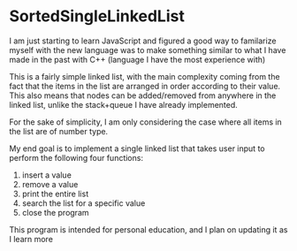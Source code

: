 # SortedSingleLinkedList
I am just starting to learn JavaScript and figured a good way to familarize myself with the new language was to make something similar to what I have made in the past with C++ (language I have the most experience with)

This is a fairly simple linked list, with the main complexity coming from the fact that the items in the list are arranged in order according to their value. This also means that nodes can be added/removed from anywhere in the linked list, unlike the stack+queue I have already implemented.

For the sake of simplicity, I am only considering the case where all items in the list are of number type. 

My end goal is to implement a single linked list that takes user input to perform the following four functions:

1. insert a value
2. remove a value
3. print the entire list
4. search the list for a specific value
5. close the program


This program is intended for personal education, and I plan on updating it as I learn more 
